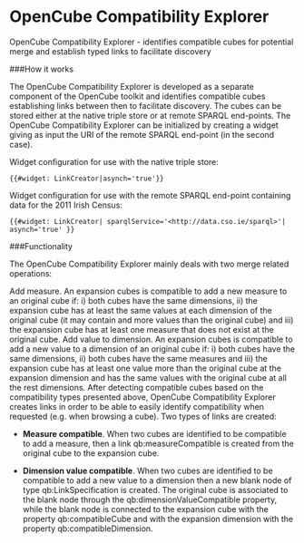 OpenCube Compatibility Explorer
===============

OpenCube Compatibility Explorer - identifies compatible cubes for potential merge and establish typed links to facilitate discovery
 

###How it works

The OpenCube Compatibility Explorer is developed as a separate component of the OpenCube toolkit and identifies compatible cubes establishing links between then to facilitate discovery. The cubes can be stored either at the native triple store or at remote SPARQL end-points. The OpenCube Compatibility Explorer can be initialized by creating a widget giving as input the URI of the remote SPARQL end-point (in the second case).

Widget configuration for use with the native triple store:

```
{{#widget: LinkCreator|asynch='true'}}
```

Widget configuration for use with the remote SPARQL end-point containing data for the 2011 Irish Census:

```
{{#widget: LinkCreator| sparqlService='<http://data.cso.ie/sparql>'| asynch='true' }}
``` 

###Functionality

The OpenCube Compatibility Explorer mainly deals with two merge related operations:

Add measure. An expansion cubes is compatible to add a new measure to an original cube if: i) both cubes have the same dimensions, ii) the expansion cube has at least the same values at each dimension of the original cube (it may contain and more values than the original cube) and iii) the expansion cube has at least one measure that does not exist at the original cube.
Add value to dimension. An expansion cubes is compatible to add a new value to a dimension of an original cube if: i) both cubes have the same dimensions, ii) both cubes have the same measures and iii) the expansion cube has at least one value more than the original cube at the expansion dimension and has the same values with the original cube at all the rest dimensions.
After detecting compatible cubes based on the compatibility types presented above, OpenCube Compatibility Explorer creates links in order to be able to easily identify compatibility when requested (e.g. when browsing a cube). Two types of links are created:

+ **Measure compatible**. When two cubes are identified to be compatible to add a measure, then a link qb:measureCompatible is created from the original cube to the expansion cube.

+ **Dimension value compatible**. When two cubes are identified to be compatible to add a new value to a dimension then a new blank node of type qb:LinkSpecification is created. The original cube is associated to the blank node through the qb:dimensionValueCompatible property, while the blank node is connected to the expansion cube with the property qb:compatibleCube and with the expansion dimension with the property qb:compatibleDimension.
